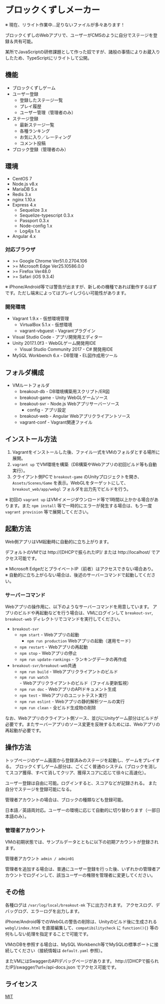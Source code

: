# ブロックくずしメーカー
※ 現在、リライト作業中…足りないファイルが多々あります！

ブロックくずしのWebアプリで、ユーザーがCMSのように自分でステージを登録＆共有可能。

某所でJavaScriptの研修課題として作った奴ですが、諸般の事情によりお蔵入りしたため、TypeScriptにリライトして公開。

## 機能
* ブロックくずしゲーム
* ユーザー登録
    * 登録したステージ一覧
    * プレイ履歴
    * ユーザー管理（管理者のみ）
* ステージ登録
    * 最新ステージ一覧
    * 各種ランキング
    * お気に入り／レーティング
    * コメント投稿
* ブロック登録（管理者のみ）

## 環境
* CentOS 7
* Node.js v8.x
* MariaDB 5.x
* Redis 3.x
* nginx 1.10.x
* Express 4.x
    * Sequelize 3.x
    * Sequelize-typescript 0.3.x
    * Passport 0.3.x
    * Node-config 1.x
    * Log4js 1.x
* Angular 4.x

### 対応ブラウザ
* &gt;= Google Chrome Ver51.0.2704.106
* &gt;= Microsoft Edge Ver25.10586.0.0
* &gt;= Firefox Ver48.0
* &gt;= Safari (iOS 9.3.4)

※ iPhone/Android等では警告が出ますが、新しめの機種であれば動作するはずです。ただし端末によってはプレイしづらい可能性があります。

### 開発環境
* Vagrant 1.9.x - 仮想環境管理
    * VirtualBox 5.1.x - 仮想環境
    * vagrant-vbguest - Vagrantプラグイン
* Visual Studio Code - アプリ開発用エディター
* Unity 2017.1.0f3 - WebGLゲーム開発用IDE
    * Visual Studio Community 2017 - C# 開発用IDE
* MySQL Workbench 6.x - DB管理・EL図作成用ツール

## フォルダ構成
* VMルートフォルダ
    * breakout-db - DB環境構築用スクリプト/ER図
    * breakout-game - Unity WebGLゲームソース
    * breakout-svr - Node.js Webアプリサーバーソース
        * config - アプリ設定
    * breakout-web - Angular Webアプリクライアントソース
    * vagrant-conf - Vagrant関連ファイル

## インストール方法
1. Vagrantをインストールした後、ファイル一式をVMのフォルダとする場所に展開。
2. `vagrant up` でVM環境を構築（DB構築やWebアプリの初回ビルド等も自動実行）。
3. クライアント側PCで `breakout-game` のUnityプロジェクトを開き、`Assets/Scenes/Game` を表示。WebGLをターゲットにして、`breakout_web/app/webgl` フォルダを出力先でビルドを行う。

※ 初回の `vagrant up` はVMイメージダウンロード等で1時間以上かかる場合があります。また `npm install` 等で一時的にエラーが発生する場合は、もう一度 `vagrant provision` 等で展開してください。

## 起動方法
Web側アプリはVM起動時に自動的に立ち上がります。

デフォルトのVMでは http://[DHCPで振られたIP]/ または http://localhost/ でアクセス可能です。

※ Microsoft EdgeだとプライベートIP（前者）はアクセスできない場合あり。  
※ 自動的に立ち上がらない場合は、後述のサーバーコマンドで起動してください。

### サーバーコマンド
Webアプリの操作用に、以下のようなサーバーコマンドを用意しています。
アプリのビルドや再起動などを行う場合は、VMにログインして `breakout-svr`, `breakout-web` ディレクトリでコマンドを実行してください。

* `breakout-svr`
    * `npm start` - Webアプリの起動
        * `npm run production` Webアプリの起動（運用モード）
    * `npm restart` - Webアプリの再起動
    * `npm stop` - Webアプリの停止
    * `npm run update-rankings` - ランキングデータの再作成
* `breakout-svr/breakout-web`共通
    * `npm run build` - Webアプリクライアントのビルド
    * `npm run watch` - Webアプリクライアントのビルド（ファイル更新監視）
    * `npm run doc` - WebアプリのAPIドキュメント生成
    * `npm test` - Webアプリのユニットテスト実行
    * `npm run eslint` - Webアプリの静的解析ツールの実行
    * `npm run clean` - 全ビルド生成物の削除

なお、Webアプリのクライアント側ソース、並びにUnityゲーム部分はビルドが必要です。またサーバーアプリのソース変更を反映するためには、Webアプリの再起動が必要です。

## 操作方法
トップページのゲーム画面から登録済みのステージを起動し、ゲームをプレイする。
ブロックくずしゲーム部分は、ごくごく普通のシステム（ブロックを消してスコア獲得、すべて消してクリア、獲得スコアに応じて徐々に高速化）。

ユーザー登録は自由に可能。ログインすると、スコアなどが記録される。
また自分でステージを登録可能になる。

管理者アカウントの場合は、ブロックの種類なども登録可能。

日本語／英語両対応。ユーザーの環境に応じて自動的に切り替わります（一部日本語のみ）。

### 管理者アカウント
VMの初期状態では、サンプルデータとともに以下の初期アカウントが登録されます。

管理者アカウント `admin / admin01`

管理者を追加する場合は、普通にユーザー登録を行った後、いずれかの管理者アカウントでログインして、該当ユーザーの権限を管理者に変更してください。

## その他
各種ログは `/var/log/local/breakout-mk` 下に出力されます。
アクセスログ、デバッグログ、エラーログを出力します。

iPhone/Android等でのWebGLの警告の削除は、Unityのビルド後に生成される `webgl/index.html` を直接編集して、`compatibilitycheck` に `function(){}` 等の何もしない処理を指定することで可能です。

VMのDBを参照する場合は、MySQL Workbench等でMySQLの標準ポートに接続してください（接続情報は `default.yaml` 参照）。

またVMにはSwaggerのAPIデバッグページがあります。 http://[DHCPで振られたIP]/swagger/?url=/api-docs.json でアクセス可能です。

## ライセンス
[MIT](https://github.com/ktanakaj/breakout-mk/blob/master/LICENSE)
